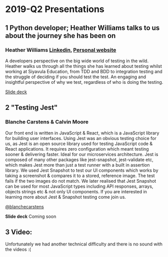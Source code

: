 # 2019-Q2 Presentations

## 1 Python developer; Heather Williams talks to us about the journey she has been on  

### Heather Williams [Linkedin](https://www.linkedin.com/in/heatherjwilliams/), [Personal website](https://heatherjw.github.io/)
A developers perspective on the big wide world of testing in the wild. Heather walks us through all the things she has learned about testing whilst working at Siyavula Education, from TDD and BDD to integration testing and the struggle of deciding if you should test the test. An engaging and insightful perspective of why we test, regardless of who is doing the testing. 

[Slide deck](https://docs.google.com/presentation/d/10Mite3OoqJNWwH7jMxJAtNlK8XKvSyV9aVPDiBp0-RM/edit?usp=sharing)

## 2 "Testing Jest"

### Blanche Carstens & Calvin Moore
Our front end is written in JavaScript & React, which is a JavaScript library for building user interfaces. Using Jest was an obvious testing choice for us, as Jest is an open source library used for testing JavaScript code & React applications. It requires zero configuration which meant testing sooner & delivering faster. Ideal for our microservices architecture. Jest is composed of many other packages like jest-snapshot, jest-validate etc, which makes Jest more than just a test runner with a built in assertion library. We used Jest Snapshot to test our UI components which works by taking a screenshot & compares it to a stored, reference image. The test fails if the two images do not match. We later realised that Jest Snapshot can be used for most JavaScript types including API responses, arrays, objects strings etc & not only UI components. If you are interested in learning more about Jest & Snapshot testing come join us.

[@blanchecarstens](https://twitter.com/BlancheCarstens)

**Slide deck** Coming soon

## 3 Video:
Unfortunately we had another technical difficulty and there is no sound with the videos :( 
